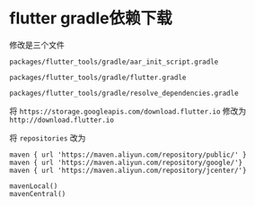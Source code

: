 # flutter gradle依赖下载

修改是三个文件

```
packages/flutter_tools/gradle/aar_init_script.gradle

packages/flutter_tools/gradle/flutter.gradle

packages/flutter_tools/gradle/resolve_dependencies.gradle

```



将 `https://storage.googleapis.com/download.flutter.io` 修改为 `http://download.flutter.io`

将 `repositories` 改为

```
maven { url 'https://maven.aliyun.com/repository/public/' }
maven { url 'https://maven.aliyun.com/repository/google/'}
maven { url 'https://maven.aliyun.com/repository/jcenter/'}

mavenLocal()
mavenCentral()
```